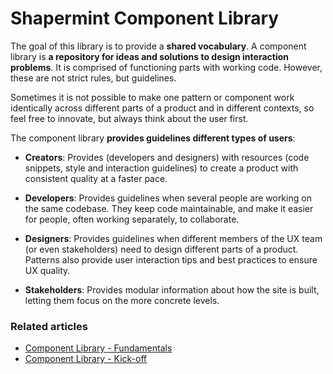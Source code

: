 # Shapermint Component Library

The goal of this library is to provide a **shared vocabulary**. A component library is **a repository for ideas and solutions to design interaction problems**. It is comprised of functioning parts with working code. However, these are not strict rules, but guidelines.

Sometimes it is not possible to make one pattern or component work identically across different parts of a product and in different contexts, so feel free to innovate, but always think about the user first.

The component library **provides guidelines different types of users**:

+ **Creators**: Provides (developers and designers) with resources (code snippets, style and interaction guidelines) to create a product with consistent quality at a faster pace.


+ **Developers**: Provides guidelines when several people are working on the same codebase. They keep code maintainable, and make it easier for people, often working separately, to collaborate.


+ **Designers**: Provides guidelines when different members of the UX team (or even stakeholders) need to design different parts of a product. Patterns also provide user interaction tips and best practices to ensure UX quality.


+ **Stakeholders**: Provides modular information about how the site is built, letting them focus on the more concrete levels.

### Related articles
+ [Component Library - Fundamentals](https://docs.google.com/document/d/12XLVbhas4vJ7sghN8tviaosDd8D80mBGvvJdsiYO2Hg/edit?usp=sharing)
+ [Component Library - Kick-off](https://docs.google.com/document/d/1H-x2jLOpiTiSOXahiXdQ1OR95uZtob9vGnlL58A_-kQ/edit?usp=sharing)